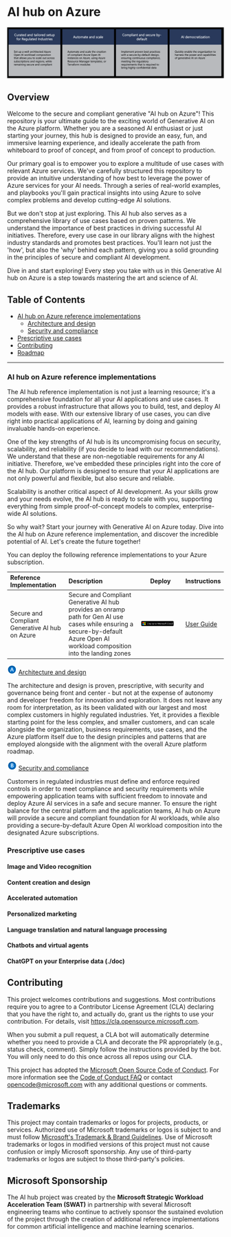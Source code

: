 # AI hub on Azure

![Benefits](./docs/ai-overview.png)

## Overview

Welcome to the secure and compliant generative "AI hub on Azure"! This repository is your ultimate guide to the exciting world of Generative AI on the Azure platform. Whether you are a seasoned AI enthusiast or just starting your journey, this hub is designed to provide an easy, fun, and immersive learning experience, and ideally accelerate the path from whiteboard to proof of concept, and from proof of concept to production.
   
Our primary goal is to empower you to explore a multitude of use cases with relevant Azure services. We've carefully structured this repository to provide an intuitive understanding of how best to leverage the power of Azure services for your AI needs. Through a series of real-world examples, and playbooks you'll gain practical insights into using Azure to solve complex problems and develop cutting-edge AI solutions.  
   
But we don't stop at just exploring. This AI hub also serves as a comprehensive library of use cases based on proven patterns. We understand the importance of best practices in driving successful AI initiatives. Therefore, every use case in our library aligns with the highest industry standards and promotes best practices. You'll learn not just the 'how', but also the 'why' behind each pattern, giving you a solid grounding in the principles of secure and compliant AI development.  
   
Dive in and start exploring! Every step you take with us in this Generative AI hub on Azure is a step towards mastering the art and science of AI.

## Table of Contents

- [AI hub on Azure reference implementations](#ai-hub-on-azure-reference-implementations)
    - [Architecture and design](#letter-a)
    - [Security and compliance](#letter-b)
- [Prescriptive use cases](#use-cases)
- [Contributing](#contributing)
- [Roadmap](#roadmap)
---

### AI hub on Azure reference implementations
   
The AI hub reference implementation is not just a learning resource; it's a comprehensive foundation for all your AI applications and use cases. It provides a robust infrastructure that allows you to build, test, and deploy AI models with ease. With our extensive library of use cases, you can dive right into practical applications of AI, learning by doing and gaining invaluable hands-on experience.

One of the key strengths of AI hub is its uncompromising focus on security, scalability, and reliability (if you decide to lead with our recommendations). We understand that these are non-negotiable requirements for any AI initiative. Therefore, we've embedded these principles right into the core of the AI hub. Our platform is designed to ensure that your AI applications are not only powerful and flexible, but also secure and reliable.   
  
Scalability is another critical aspect of AI development. As your skills grow and your needs evolve, the AI hub is ready to scale with you, supporting everything from simple proof-of-concept models to complex, enterprise-wide AI solutions.  
   
So why wait? Start your journey with Generative AI on Azure today. Dive into the AI hub on Azure reference implementation, and discover the incredible potential of AI. Let's create the future together!

You can deploy the following reference implementations to your Azure subscription.

| Reference Implementation | Description | Deploy | Instructions
|:----------------------|:------------|--------|--------------|
| Secure and Compliant Generative AI hub on Azure | Secure and Compliant Generative AI hub provides an onramp path for Gen AI use cases while ensuring a secure-by-default Azure Open AI workload composition into the landing zones |[![Deploy To Microsoft Cloud](./docs/deploytomicrosoftcloud.svg)](https://aka.ms/DeploySecureGenAI) | [User Guide](./docs/fsiAOAI.md)

<a id="letter-a"></a>![The letter A](./docs/a.png) [Architecture and design](./docs/architecture.md)

The architecture and design is proven, prescriptive, with security and governance being front and center - but not at the expense of autonomy and developer freedom for innovation and exploration. It does not leave any room for interpretation, as its been validated with our largest and most complex customers in highly regulated industries. Yet, it provides a flexible starting point for the less complex, and smaller customers, and can scale alongside the organization, business requirements, use cases, and the Azure platform itself due to the design principles and patterns that are employed alongside with the alignment with the overall Azure platform roadmap.

<a id="letter-b"></a>![The letter B](./docs/b.png) [Security and compliance](./docs/security.md)

Customers in regulated industries must define and enforce required controls in order to meet compliance and security requirements while empowering application teams with sufficient freedom to innovate and deploy Azure AI services in a safe and secure manner. To ensure the right balance for the central platform and the application teams, AI hub on Azure will provide a secure and compliant foundation for AI workloads, while also providing a secure-by-default Azure Open AI workload composition into the designated Azure subscriptions.

### Prescriptive use cases

#### Image and Video recognition

#### Content creation and design

#### Accelerated automation

#### Personalized marketing

#### Language translation and natural language processing

#### Chatbots and virtual agents

#### ChatGPT on your Enterprise data (./doc)

## Contributing

This project welcomes contributions and suggestions.  Most contributions require you to agree to a
Contributor License Agreement (CLA) declaring that you have the right to, and actually do, grant us
the rights to use your contribution. For details, visit https://cla.opensource.microsoft.com.

When you submit a pull request, a CLA bot will automatically determine whether you need to provide
a CLA and decorate the PR appropriately (e.g., status check, comment). Simply follow the instructions
provided by the bot. You will only need to do this once across all repos using our CLA.

This project has adopted the [Microsoft Open Source Code of Conduct](https://opensource.microsoft.com/codeofconduct/).
For more information see the [Code of Conduct FAQ](https://opensource.microsoft.com/codeofconduct/faq/) or
contact [opencode@microsoft.com](mailto:opencode@microsoft.com) with any additional questions or comments.

## Trademarks

This project may contain trademarks or logos for projects, products, or services. Authorized use of Microsoft 
trademarks or logos is subject to and must follow 
[Microsoft's Trademark & Brand Guidelines](https://www.microsoft.com/en-us/legal/intellectualproperty/trademarks/usage/general).
Use of Microsoft trademarks or logos in modified versions of this project must not cause confusion or imply Microsoft sponsorship.
Any use of third-party trademarks or logos are subject to those third-party's policies.

## Microsoft Sponsorship

The AI hub project was created by the **Microsoft Strategic Workload Acceleration Team (SWAT)** in partnership with several Microsoft engineering teams who continue to actively sponsor the sustained evolution of the project through the creation of additional reference implementations for common artificial intelligence and machine learning scenarios.
